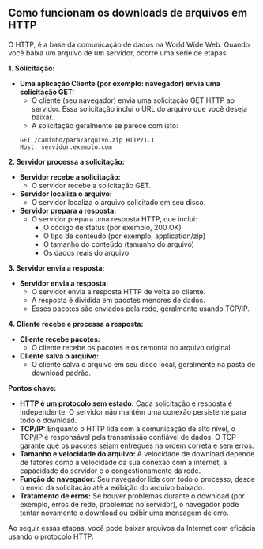 ## Como funcionam os downloads de arquivos em HTTP

O HTTP, é a base da comunicação de dados na World Wide Web. Quando você baixa um arquivo de um servidor, ocorre uma série de etapas:

**1. Solicitação:**

* **Uma aplicação Cliente (por exemplo: navegador) envia uma solicitação GET:**
    - O cliente (seu navegador) envia uma solicitação GET HTTP ao servidor. Essa solicitação inclui o URL do arquivo que você deseja baixar.
    - A solicitação geralmente se parece com isto:
    ```
    GET /caminho/para/arquivo.zip HTTP/1.1
    Host: servidor.exemplo.com
    ```

**2. Servidor processa a solicitação:**

* **Servidor recebe a solicitação:**
    - O servidor recebe a solicitação GET.
* **Servidor localiza o arquivo:**
    - O servidor localiza o arquivo solicitado em seu disco.
* **Servidor prepara a resposta:**
    - O servidor prepara uma resposta HTTP, que inclui:
        - O código de status (por exemplo, 200 OK)
        - O tipo de conteúdo (por exemplo, application/zip)
        - O tamanho do conteúdo (tamanho do arquivo)
        - Os dados reais do arquivo

**3. Servidor envia a resposta:**

* **Servidor envia a resposta:**
    - O servidor envia a resposta HTTP de volta ao cliente.
    - A resposta é dividida em pacotes menores de dados.
    - Esses pacotes são enviados pela rede, geralmente usando TCP/IP.

**4. Cliente recebe e processa a resposta:**

* **Cliente recebe pacotes:**
    - O cliente recebe os pacotes e os remonta no arquivo original.
* **Cliente salva o arquivo:**
    - O cliente salva o arquivo em seu disco local, geralmente na pasta de download padrão.

**Pontos chave:**

* **HTTP é um protocolo sem estado:** Cada solicitação e resposta é independente. O servidor não mantém uma conexão persistente para todo o download.
* **TCP/IP:** Enquanto o HTTP lida com a comunicação de alto nível, o TCP/IP é responsável pela transmissão confiável de dados. O TCP garante que os pacotes sejam entregues na ordem correta e sem erros.
* **Tamanho e velocidade do arquivo:** A velocidade de download depende de fatores como a velocidade da sua conexão com a internet, a capacidade do servidor e o congestionamento da rede.
* **Função do navegador:** Seu navegador lida com todo o processo, desde o envio da solicitação até a exibição do arquivo baixado.
* **Tratamento de erros:** Se houver problemas durante o download (por exemplo, erros de rede, problemas no servidor), o navegador pode tentar novamente o download ou exibir uma mensagem de erro.

Ao seguir essas etapas, você pode baixar arquivos da Internet com eficácia usando o protocolo HTTP.
